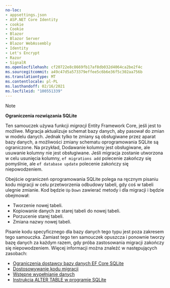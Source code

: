 ```yaml
---
no-loc:
- appsettings.json
- ASP.NET Core Identity
- cookie
- Cookie
- Blazor
- Blazor Server
- Blazor WebAssembly
- Identity
- Let's Encrypt
- Razor
- SignalR
ms.openlocfilehash: cf20722e8c8669fb17af8db032d4064ca2be2f4c
ms.sourcegitcommit: a49c47d5a573379effee5c6b6e36f5c302aa756b
ms.translationtype: MT
ms.contentlocale: pl-PL
ms.lasthandoff: 02/16/2021
ms.locfileid: "100551339"
---
```

> [!NOTE]
> 
> **Ograniczenia rozwiązania SQLite**
>
> Ten samouczek używa funkcji *migracji* Entity Framework Core, jeśli jest to możliwe. Migracja aktualizuje schemat bazy danych, aby pasował do zmian w modelu danych. Jednak tylko te zmiany są obsługiwane przez aparat bazy danych, a możliwości zmiany schematu oprogramowania SQLite są ograniczone. Na przykład, Dodawanie kolumny jest obsługiwane, ale usuwanie kolumny nie jest obsługiwane. Jeśli migracja zostanie utworzona w celu usunięcia kolumny, `ef migrations add` polecenie zakończy się pomyślnie, ale `ef database update` polecenie zakończy się niepowodzeniem. 
>
> Obejście ograniczeń oprogramowania SQLite polega na ręcznym pisaniu kodu migracji w celu przetworzenia odbudowy tabeli, gdy coś w tabeli ulegnie zmianie. Kod będzie `Up` `Down` zawierać metody i dla migracji i będzie obejmował:
>
> * Tworzenie nowej tabeli.
> * Kopiowanie danych ze starej tabeli do nowej tabeli.
> * Porzucenie starej tabeli.
> * Zmiana nazwy nowej tabeli.
>
> Pisanie kodu specyficznego dla bazy danych tego typu jest poza zakresem tego samouczka. Zamiast tego ten samouczek opuszcza i ponownie tworzy bazę danych za każdym razem, gdy próba zastosowania migracji zakończy się niepowodzeniem. Więcej informacji można znaleźć w następujących zasobach:
>
> * [Ograniczenia dostawcy bazy danych EF Core SQLite](/ef/core/providers/sqlite/limitations)
> * [Dostosowywanie kodu migracji](/ef/core/managing-schemas/migrations/#customize-migration-code)
> * [Wstępne wypełnianie danych](/ef/core/modeling/data-seeding)
> * [Instrukcja ALTER TABLE w programie SQLite](https://sqlite.org/lang_altertable.html)